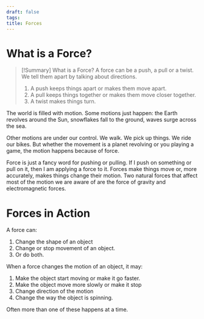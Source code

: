 ```yaml
---
draft: false
tags:
title: Forces
---
```

# What is a Force?
> [!Summary] What is a Force?
> A force can be a push, a pull or a twist. We tell them apart by talking about directions. 
> 1. A push keeps things apart or makes them move apart. 
> 2. A pull keeps things together or makes them move closer together. 
> 3. A twist makes things turn.

The world is filled with motion. Some motions just happen: the Earth revolves around the Sun, snowflakes fall to the ground, waves surge across the sea. 

Other motions are under our control. We walk. We pick up things. We ride our bikes. But whether the movement is a planet revolving or you playing a game, the motion happens because of force.

Force is just a fancy word for pushing or pulling. If I push on something or pull on it, then I am applying a force to it. Forces make things move or, more accurately, makes things change their motion. Two natural forces that affect most of the motion we are aware of are the force of gravity and electromagnetic forces.

# Forces in Action
A force can: 
1. Change the shape of an object 
2. Change or stop movement of an object.
3. Or do both.

When a force changes the motion of an object, it may: 
1. Make the object start moving or make it go faster. 
2. Make the object move more slowly or make it stop 
3. Change direction of the motion 
4. Change the way the object is spinning. 

Often more than one of these happens at a time.

 